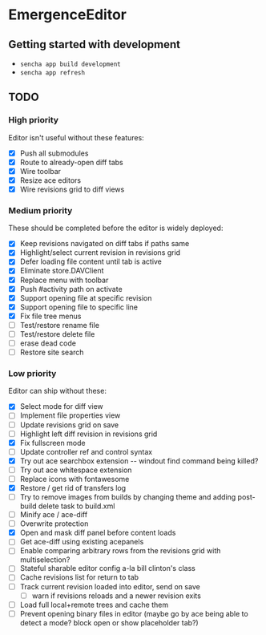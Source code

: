 # EmergenceEditor

## Getting started with development

- `sencha app build development`
- `sencha app refresh`

## TODO

### High priority

Editor isn't useful without these features:

- [X] Push all submodules
- [X] Route to already-open diff tabs
- [X] Wire toolbar
- [X] Resize ace editors
- [X] Wire revisions grid to diff views

### Medium priority

These should be completed before the editor is widely deployed:

- [X] Keep revisions navigated on diff tabs if paths same
- [X] Highlight/select current revision in revisions grid
- [X] Defer loading file content until tab is active
- [X] Eliminate store.DAVClient
- [X] Replace menu with toolbar
- [X] Push #activity path on activate
- [X] Support opening file at specific revision
- [X] Support opening file to specific line
- [X] Fix file tree menus
- [ ] Test/restore rename file
- [ ] Test/restore delete file
- [ ] erase dead code
- [ ] Restore site search

### Low priority

Editor can ship without these:

- [X] Select mode for diff view
- [ ] Implement file properties view
- [ ] Update revisions grid on save
- [ ] Highlight left diff revision in revisions grid
- [X] Fix fullscreen mode
- [ ] Update controller ref and control syntax
- [X] Try out ace searchbox extension -- windout find command being killed?
- [ ] Try out ace whitespace extension
- [ ] Replace icons with fontawesome
- [X] Restore / get rid of transfers log
- [ ] Try to remove images from builds by changing theme and adding post-build delete task to build.xml
- [ ] Minify ace / ace-diff
- [ ] Overwrite protection
- [X] Open and mask diff panel before content loads
- [ ] Get ace-diff using existing acepanels
- [ ] Enable comparing arbitrary rows from the revisions grid with multiselection?
- [ ] Stateful sharable editor config a-la bill clinton's class
- [ ] Cache revisions list for return to tab
- [ ] Track current revision loaded into editor, send on save
  - [ ] warn if revisions reloads and a newer revision exits
- [ ] Load full local+remote trees and cache them
- [ ] Prevent opening binary files in editor (maybe go by ace being able to detect a mode? block open or show placeholder tab?)